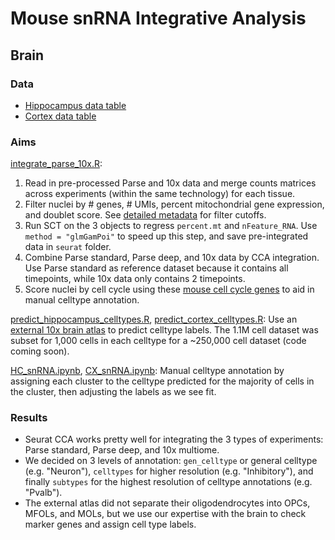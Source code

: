 # Mouse snRNA Integrative Analysis
## Brain
### Data
- [Hippocampus data table](https://github.com/erebboah/ENC4_Mouse_SingleCell/blob/master/snrna/ref/hippocampus_minimal_metadata.tsv)
- [Cortex data table](https://github.com/erebboah/ENC4_Mouse_SingleCell/blob/master/snrna/ref/cortex_minimal_metadata.tsv)

### Aims
[integrate_parse_10x.R](https://github.com/erebboah/ENC4_Mouse_SingleCell/blob/master/snrna/scripts/integrate_parse_10x.R):
1. Read in pre-processed Parse and 10x data and merge counts matrices across experiments (within the same technology) for each tissue.
2. Filter nuclei by # genes, # UMIs, percent mitochondrial gene expression, and doublet score. See [detailed metadata](https://github.com/erebboah/ENC4_Mouse_SingleCell/blob/master/snrna/ref/enc4_mouse_snrna_metadata.tsv) for filter cutoffs.
3. Run SCT on the 3 objects to regress `percent.mt` and `nFeature_RNA`. Use  `method = "glmGamPoi"` to speed up this step, and save pre-integrated data in `seurat` folder.
4. Combine Parse standard, Parse deep, and 10x data by CCA integration. Use Parse standard as reference dataset because it contains all timepoints, while 10x data only contains 2 timepoints. 
5. Score nuclei by cell cycle using these [mouse cell cycle genes](https://github.com/erebboah/ENC4_Mouse_SingleCell/blob/master/snrna/ref/mouse_cellcycle_genes.rda) to aid in manual celltype annotation.

[predict_hippocampus_celltypes.R](https://github.com/erebboah/ENC4_Mouse_SingleCell/blob/master/snrna/scripts/predict_hippocampus_celltypes.R), [predict_cortex_celltypes.R](https://github.com/erebboah/ENC4_Mouse_SingleCell/blob/master/snrna/scripts/predict_cortex_celltypes.R): Use an [external 10x brain atlas](https://portal.brain-map.org/atlases-and-data/rnaseq/mouse-whole-cortex-and-hippocampus-10x) to predict celltype labels. The 1.1M cell dataset was subset for 1,000 cells in each celltype for a ~250,000 cell dataset (code coming soon).

[HC_snRNA.ipynb](https://github.com/erebboah/enc4_mouse/blob/master/snrna/scripts/HC_snRNA.ipynb), [CX_snRNA.ipynb](https://github.com/erebboah/enc4_mouse/blob/master/snrna/scripts/CX_snRNA.ipynb): Manual celltype annotation by assigning each cluster to the celltype predicted for the majority of cells in the cluster, then adjusting the labels as we see fit.


### Results
- Seurat CCA works pretty well for integrating the 3 types of experiments: Parse standard, Parse deep, and 10x multiome. 
- We decided on 3 levels of annotation: `gen_celltype` or general celltype (e.g. "Neuron"), `celltypes` for higher resolution (e.g. "Inhibitory"), and finally `subtypes` for the highest resolution of celltype annotations (e.g. "Pvalb"). 
- The external atlas did not separate their oligodendrocytes into OPCs, MFOLs, and MOLs, but we use our expertise with the brain to check marker genes and assign cell type labels.

